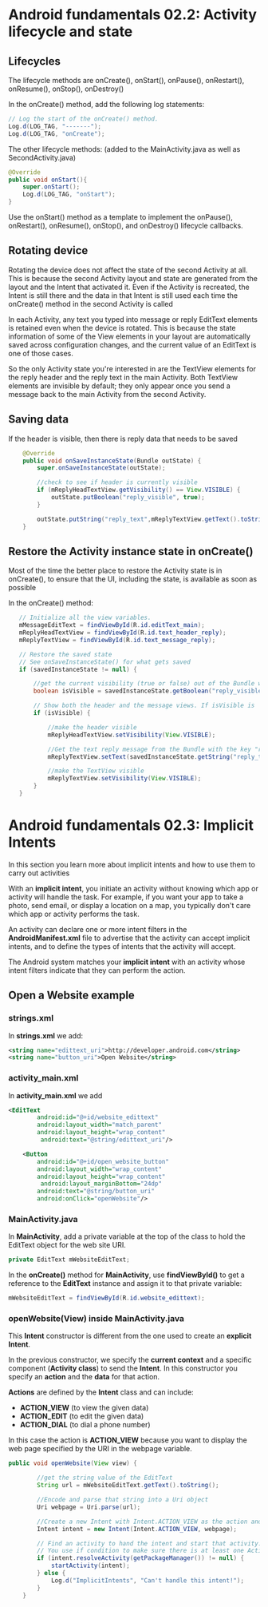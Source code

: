 # Android fundamentals 02.2: Activity lifecycle and state

## Lifecycles

The lifecycle methods are onCreate(), onStart(), onPause(), onRestart(), onResume(), onStop(), onDestroy()

In the onCreate() method, add the following log statements:

```java
// Log the start of the onCreate() method.
Log.d(LOG_TAG, "-------");
Log.d(LOG_TAG, "onCreate");
```
The other lifecycle methods: (added to the MainActivity.java as well as SecondActivity.java)

```java
@Override
public void onStart(){
    super.onStart();
    Log.d(LOG_TAG, "onStart");
}
```
Use the onStart() method as a template to implement the onPause(), onRestart(), onResume(), onStop(), and onDestroy() lifecycle callbacks.



## Rotating device

Rotating the device does not affect the state of the second Activity at all. This is because the second Activity layout and state are generated from the layout and the Intent that activated it. Even if the Activity is recreated, the Intent is still there and the data in that Intent is still used each time the onCreate() method in the second Activity is called

In each Activity, any text you typed into message or reply EditText elements is retained even when the device is rotated. This is because the state information of some of the View elements in your layout are automatically saved across configuration changes, and the current value of an EditText is one of those cases.

So the only Activity state you're interested in are the TextView elements for the reply header and the reply text in the main Activity. Both TextView elements are invisible by default; they only appear once you send a message back to the main Activity from the second Activity.

## Saving data

If the header is visible, then there is reply data that needs to be saved

```java
    @Override
    public void onSaveInstanceState(Bundle outState) {
        super.onSaveInstanceState(outState);

        //check to see if header is currently visible
        if (mReplyHeadTextView.getVisibility() == View.VISIBLE) {
            outState.putBoolean("reply_visible", true);
        }

        outState.putString("reply_text",mReplyTextView.getText().toString());
    }
```

## Restore the Activity instance state in onCreate()

Most of the time the better place to restore the Activity state is in onCreate(), to ensure that the UI, including the state, is available as soon as possible

In the onCreate() method:

```java
   // Initialize all the view variables.
   mMessageEditText = findViewById(R.id.editText_main);
   mReplyHeadTextView = findViewById(R.id.text_header_reply);
   mReplyTextView = findViewById(R.id.text_message_reply);

   // Restore the saved state
   // See onSaveInstanceState() for what gets saved
   if (savedInstanceState != null) {

       //get the current visibility (true or false) out of the Bundle with the key "reply_visible"
       boolean isVisible = savedInstanceState.getBoolean("reply_visible");

       // Show both the header and the message views. If isVisible is
       if (isVisible) {

           //make the header visible
           mReplyHeadTextView.setVisibility(View.VISIBLE);

           //Get the text reply message from the Bundle with the key "reply_text", and set the reply TextView to show that string
           mReplyTextView.setText(savedInstanceState.getString("reply_text"));

           //make the TextView visible
           mReplyTextView.setVisibility(View.VISIBLE);
       }
   }
```

# Android fundamentals 02.3: Implicit Intents

In this section you learn more about implicit intents and how to use them to carry out activities

With an **implicit intent**, you initiate an activity without knowing which app or activity will handle the task. For example, if you want your app to take a photo, send email, or display a location on a map, you typically don't care which app or activity performs the task.

An activity can declare one or more intent filters in the **AndroidManifest.xml** file to advertise that the activity can accept implicit intents, and to define the types of intents that the activity will accept.

The Android system matches your **implicit intent** with an activity whose intent filters indicate that they can perform the action.

## Open a Website example

### strings.xml
In **strings.xml** we add:

```xml
<string name="edittext_uri">http://developer.android.com</string>
<string name="button_uri">Open Website</string>

```
### activity_main.xml

In **activity_main.xml** we add
```xml
<EditText
        android:id="@+id/website_edittext"
        android:layout_width="match_parent"
        android:layout_height="wrap_content"
         android:text="@string/edittext_uri"/>

    <Button
        android:id="@+id/open_website_button"
        android:layout_width="wrap_content"
        android:layout_height="wrap_content"
         android:layout_marginBottom="24dp"
        android:text="@string/button_uri"
        android:onClick="openWebsite"/>

```

### MainActivity.java 

In **MainActivity**, add a private variable at the top of the class to hold the EditText object for the web site URI.

```java
private EditText mWebsiteEditText;
```

In the **onCreate()** method for **MainActivity**, use **findViewById()** to get a reference to the **EditText** instance and assign it to that private variable:

```java
mWebsiteEditText = findViewById(R.id.website_edittext);
```

### openWebsite(View) inside MainActivity.java

This **Intent** constructor is different from the one  used to create an **explicit Intent**. 

In the previous constructor, we specify the **current context** and a specific component (**Activity class**) to send the **Intent**. In this constructor you specify an **action** and the **data** for that action. 

**Actions** are defined by the **Intent** class and can include:
- **ACTION_VIEW** (to view the given data)
- **ACTION_EDIT** (to edit the given data)
- **ACTION_DIAL** (to dial a phone number)

In this case the action is **ACTION_VIEW** because you want to display the web page specified by the URI in the webpage variable.

```java
public void openWebsite(View view) {

        //get the string value of the EditText
        String url = mWebsiteEditText.getText().toString();

        //Encode and parse that string into a Uri object
        Uri webpage = Uri.parse(url);

        //Create a new Intent with Intent.ACTION_VIEW as the action and the URI as the data:
        Intent intent = new Intent(Intent.ACTION_VIEW, webpage);

        // Find an activity to hand the intent and start that activity.
        // You use if condition to make sure there is at least one Activity that can handle your requests
        if (intent.resolveActivity(getPackageManager()) != null) {
            startActivity(intent);
        } else {
            Log.d("ImplicitIntents", "Can't handle this intent!");
        }
    }
```
